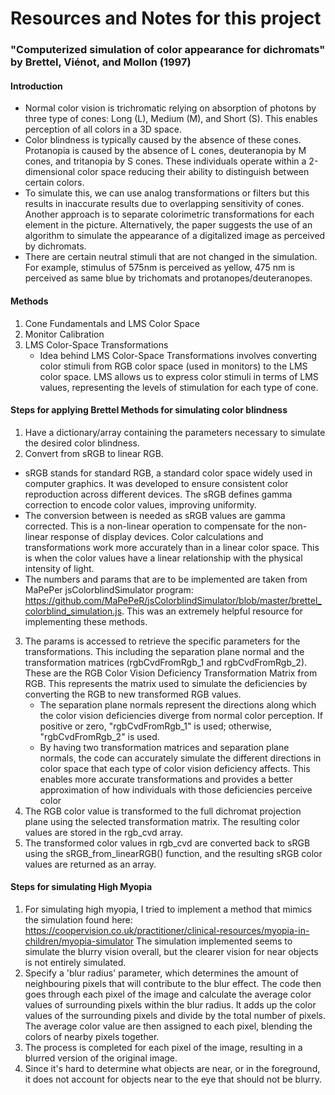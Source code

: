 # Resources and Notes for this project

### "Computerized simulation of color appearance for dichromats" by Brettel, Viénot, and Mollon (1997)

#### Introduction
- Normal color vision is trichromatic relying on absorption of photons by three type of cones: Long (L), Medium (M), and Short (S). This enables perception of all colors in a 3D space.
- Color blindness is typically caused by the absence of these cones. Protanopia is caused by the absence of L cones, deuteranopia by M cones, and tritanopia by S cones. These individuals operate within a 2-dimensional color space reducing their ability to distinguish between certain colors.
- To simulate this, we can use analog transformations or filters but this results in inaccurate results due to overlapping sensitivity of cones. Another approach is to separate colorimetric transformations for each element in the picture. Alternatively, the paper suggests the use of an algorithm to simulate the appearance of a digitalized image as perceived by dichromats.
- There are certain neutral stimuli that are not changed in the simulation. For example, stimulus of 575nm is perceived as yellow, 475 nm is perceived as same blue by trichomats and protanopes/deuteranopes.

#### Methods
1. Cone Fundamentals and LMS Color Space
2. Monitor Calibration
3. LMS Color-Space Transformations
   * Idea behind LMS Color-Space Transformations involves converting color stimuli from RGB color space (used in monitors) to the LMS color space. LMS allows us to express color stimuli in terms of LMS values, representing the levels of stimulation for each type of cone.

#### Steps for applying Brettel Methods for simulating color blindness
1. Have a dictionary/array containing the parameters necessary to simulate the desired color blindness.
2. Convert from sRGB to linear RGB.
  * sRGB stands for standard RGB, a standard color space widely used in computer graphics. It was developed to ensure consistent color reproduction across different devices. The sRGB defines gamma correction to encode color values, improving uniformity.
  * The conversion between is needed as sRGB values are gamma corrected. This is a non-linear operation to compensate for the non-linear response of display devices. Color calculations and transformations work more accurately than in a linear color space. This is when the color values have a linear relationship with the physical intensity of light.
  * The numbers and params that are to be implemented are taken from MaPePer jsColorblindSimulator program: https://github.com/MaPePeR/jsColorblindSimulator/blob/master/brettel_colorblind_simulation.js. This was an extremely helpful resource for implementing these methods.
3. The params is accessed to retrieve the specific parameters for the transformations. This including the separation plane normal and the transformation matrices (rgbCvdFromRgb_1 and rgbCvdFromRgb_2). These are the RGB Color Vision Deficiency Transformation Matrix from RGB. This represents the matrix used to simulate the deficiencies by converting the RGB to new transformed RGB values.
   * The separation plane normals represent the directions along which the color vision deficiencies diverge from normal color perception. If positive or zero, "rgbCvdFromRgb_1" is used; otherwise, "rgbCvdFromRgb_2" is used.
   * By having two transformation matrices and separation plane normals, the code can accurately simulate the different directions in color space that each type of color vision deficiency affects. This enables more accurate transformations and provides a better approximation of how individuals with those deficiencies perceive color
4. The RGB color value is transformed to the full dichromat projection plane using the selected transformation matrix. The resulting color values are stored in the rgb_cvd array.
5. The transformed color values in rgb_cvd are converted back to sRGB using the sRGB_from_linearRGB() function, and the resulting sRGB color values are returned as an array.

#### Steps for simulating High Myopia
1. For simulating high myopia, I tried to implement a method that mimics the simulation found here: https://coopervision.co.uk/practitioner/clinical-resources/myopia-in-children/myopia-simulator The simulation implemented seems to simulate the blurry vision overall, but the clearer vision for near objects is not entirely simulated.
2. Specify a 'blur radius' parameter, which determines the amount of neighbouring pixels that will contribute to the blur effect. The code then goes through each pixel of the image and calculate the average color values of surrounding pixels within the blur radius. It adds up the color values of the surrounding pixels and divide by the total number of pixels. The average color value are then assigned to each pixel, blending the colors of nearby pixels together.
3. The process is completed for each pixel of the image, resulting in a blurred version of the original image.
4. Since it's hard to determine what objects are near, or in the foreground, it does not account for objects near to the eye that should not be blurry.

